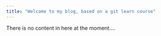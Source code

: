 ```yaml
---
title: "Welcome to my blog, based on a git learn course"
---
```


There is no content in here at the moment....
